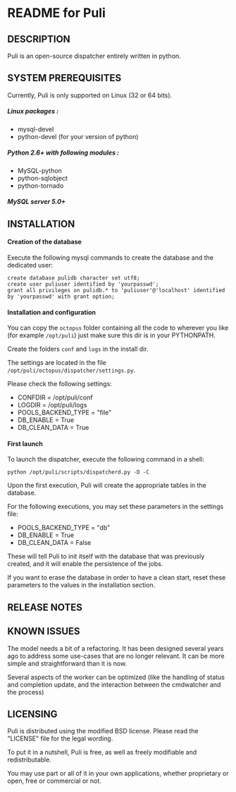 README for Puli 
===============


DESCRIPTION
-----------

Puli is an open-source dispatcher entirely written in python.


SYSTEM PREREQUISITES
--------------------

Currently, Puli is only supported on Linux (32 or 64 bits).

##### Linux packages :

   * mysql-devel
   * python-devel (for your version of python)

##### Python 2.6+ with following modules :

   * MySQL-python
   * python-sqlobject
   * python-tornado

##### MySQL server 5.0+


INSTALLATION
------------

#### Creation of the database

Execute the following mysql commands to create the database and the dedicated user:

    create database pulidb character set utf8;
    create user puliuser identified by 'yourpasswd';
    grant all privileges on pulidb.* to 'puliuser'@'localhost' identified by 'yourpasswd' with grant option;

#### Installation and configuration

You can copy the `octopus` folder containing all the code to wherever you like (for example `/opt/puli`) just make sure this dir is in your PYTHONPATH.

Create the folders `conf` and `logs` in the install dir.

The settings are located in the file `/opt/puli/octopus/dispatcher/settings.py`.

Please check the following settings:

* CONFDIR = /opt/puli/conf
* LOGDIR = /opt/puli/logs
* POOLS_BACKEND_TYPE = "file"
* DB_ENABLE = True
* DB_CLEAN_DATA = True

#### First launch

To launch the dispatcher, execute the following command in a shell:

    python /opt/puli/scripts/dispatcherd.py -D -C

Upon the first execution, Puli will create the appropriate tables in the database.

For the following executions, you may set these parameters in the settings file:

* POOLS_BACKEND_TYPE = "db"
* DB_ENABLE = True
* DB_CLEAN_DATA = False

These will tell Puli to init itself with the database that was previously created, and it will enable the persistence of the jobs.

If you want to erase the database in order to have a clean start, reset these parameters to the values in the installation section.


RELEASE NOTES
-------------


KNOWN ISSUES
------------

The model needs a bit of a refactoring. It has been designed several years ago to address some use-cases that are no longer relevant.
It can be more simple and straightforward than it is now.

Several aspects of the worker can be optimized (like the handling of status and completion update, and the interaction between the cmdwatcher and the process)


LICENSING
---------

Puli is distributed using the modified BSD license. Please read the "LICENSE" file for the legal wording.

To put it in a nutshell, Puli is free, as well as freely modifiable and redistributable.

You may use part or all of it in your own applications, whether proprietary or open, free or commercial or not.
